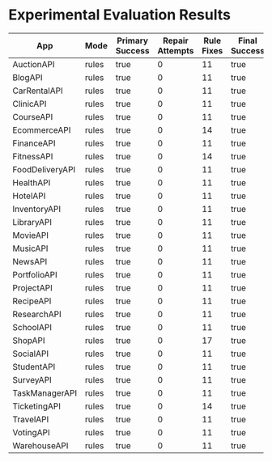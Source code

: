 # Experimental Evaluation Results

| App | Mode | Primary Success | Repair Attempts | Rule Fixes | Final Success | Duration (s) | Coverage (%) | Error |
|-----|------|----------------|----------------|-------------|----------------|---------------|--------------|-------|
| AuctionAPI | rules | true | 0 | 11 | true | 0.08 | 72.2 |  |
| BlogAPI | rules | true | 0 | 11 | true | 0.08 | 72.2 |  |
| CarRentalAPI | rules | true | 0 | 11 | true | 0.11 | 72.2 |  |
| ClinicAPI | rules | true | 0 | 11 | true | 0.11 | 72.2 |  |
| CourseAPI | rules | true | 0 | 11 | true | 0.08 | 72.2 |  |
| EcommerceAPI | rules | true | 0 | 14 | true | 0.17 | 72.2 |  |
| FinanceAPI | rules | true | 0 | 11 | true | 0.20 | 72.2 |  |
| FitnessAPI | rules | true | 0 | 14 | true | 0.10 | 72.2 |  |
| FoodDeliveryAPI | rules | true | 0 | 11 | true | 0.05 | 72.2 |  |
| HealthAPI | rules | true | 0 | 11 | true | 316617.00 | 72.2 |  |
| HotelAPI | rules | true | 0 | 11 | true | 217804.00 | 72.2 |  |
| InventoryAPI | rules | true | 0 | 11 | true | 0.11 | 72.2 |  |
| LibraryAPI | rules | true | 0 | 11 | true | 0.15 | 48.1 |  |
| MovieAPI | rules | true | 0 | 11 | true | 0.11 | 72.2 |  |
| MusicAPI | rules | true | 0 | 11 | true | 635461.00 | 72.2 |  |
| NewsAPI | rules | true | 0 | 11 | true | 0.07 | 72.2 |  |
| PortfolioAPI | rules | true | 0 | 11 | true | 0.14 | 72.2 |  |
| ProjectAPI | rules | true | 0 | 11 | true | 0.08 | 72.2 |  |
| RecipeAPI | rules | true | 0 | 11 | true | 0.08 | 72.2 |  |
| ResearchAPI | rules | true | 0 | 11 | true | 0.08 | 72.2 |  |
| SchoolAPI | rules | true | 0 | 11 | true | 0.10 | 72.2 |  |
| ShopAPI | rules | true | 0 | 17 | true | 0.15 | 72.2 |  |
| SocialAPI | rules | true | 0 | 11 | true | 0.05 | 72.2 |  |
| StudentAPI | rules | true | 0 | 11 | true | 0.07 | 72.2 |  |
| SurveyAPI | rules | true | 0 | 11 | true | 0.07 | 72.2 |  |
| TaskManagerAPI | rules | true | 0 | 11 | true | 0.13 | 72.2 |  |
| TicketingAPI | rules | true | 0 | 14 | true | 0.12 | 72.2 |  |
| TravelAPI | rules | true | 0 | 11 | true | 0.07 | 72.2 |  |
| VotingAPI | rules | true | 0 | 11 | true | 0.04 | 72.2 |  |
| WarehouseAPI | rules | true | 0 | 11 | true | 258539.00 | 72.2 |  |

